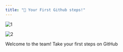 ```yaml
---
title: "🎉 Your First Github steps!"
---
```


![1](https://giphy.com/embed/du3J3cXyzhj75IOgvA)

![2](https://giphy.com/gifs/devrock-code-edr-escueladevrock-du3J3cXyzhj75IOgvA)

Welcome to the team! Take your first steps on GitHub
